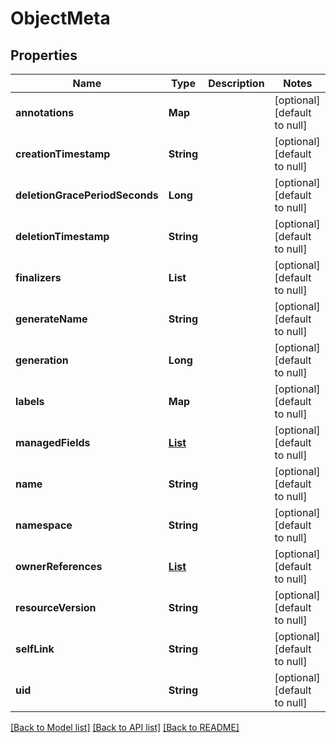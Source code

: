 # ObjectMeta
## Properties

| Name | Type | Description | Notes |
|------------ | ------------- | ------------- | -------------|
| **annotations** | **Map** |  | [optional] [default to null] |
| **creationTimestamp** | **String** |  | [optional] [default to null] |
| **deletionGracePeriodSeconds** | **Long** |  | [optional] [default to null] |
| **deletionTimestamp** | **String** |  | [optional] [default to null] |
| **finalizers** | **List** |  | [optional] [default to null] |
| **generateName** | **String** |  | [optional] [default to null] |
| **generation** | **Long** |  | [optional] [default to null] |
| **labels** | **Map** |  | [optional] [default to null] |
| **managedFields** | [**List**](ManagedFieldsEntry.md) |  | [optional] [default to null] |
| **name** | **String** |  | [optional] [default to null] |
| **namespace** | **String** |  | [optional] [default to null] |
| **ownerReferences** | [**List**](OwnerReference.md) |  | [optional] [default to null] |
| **resourceVersion** | **String** |  | [optional] [default to null] |
| **selfLink** | **String** |  | [optional] [default to null] |
| **uid** | **String** |  | [optional] [default to null] |

[[Back to Model list]](../README.md#documentation-for-models) [[Back to API list]](../README.md#documentation-for-api-endpoints) [[Back to README]](../README.md)


